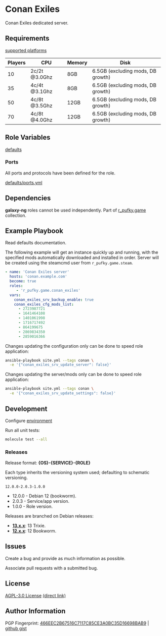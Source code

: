# Conan Exiles
Conan Exiles dedicated server.

## Requirements
[supported platforms](https://github.com/r-pufky/ansible_conan_exiles/blob/main/meta/main.yml)

Players | CPU           | Memory | Disk
--------|---------------|--------|----------------------------------
10      | 2c/2t @3.0Ghz | 8GB    | 6.5GB (excluding mods, DB growth)
35      | 4c/4t @3.1Ghz | 8GB    | 6.5GB (excluding mods, DB growth)
50      | 4c/8t @3.5Ghz | 12GB   | 6.5GB (excluding mods, DB growth)
70      | 4c/8t @4.0Ghz | 12GB   | 6.5GB (excluding mods, DB growth)

## Role Variables
[defaults](https://github.com/r-pufky/ansible_conan_exiles/tree/main/defaults/main)

### Ports
All ports and protocols have been defined for the role.

[defaults/ports.yml](https://github.com/r-pufky/ansible_conan_exiles/blob/main/defaults/main/ports.yml)

## Dependencies
**galaxy-ng** roles cannot be used independently. Part of
[r_pufky.game](https://github.com/r-pufky/ansible_collection_game) collection.

## Example Playbook
Read defaults documentation.

The following example will get an instance quickly up and running, with the
specified mods automatically downloaded and installed in order. Server will
be created using the steamcmd user from `r_pufky.game.steam`.
``` yaml
- name: 'Conan Exiles server'
  hosts: 'conan.example.com'
  become: true
  roles:
     - 'r_pufky.game.conan_exiles'
  vars:
    conan_exiles_srv_backup_enable: true
    conan_exiles_cfg_mods_list:
      - 2723987721
      - 1641464108
      - 1401061998
      - 1716717492
      - 864199675
      - 2869834350
      - 2859016366
```

Changes updating the configuration only can be done to speed role application:
``` bash
ansible-playbook site.yml --tags conan \
  -e '{"conan_exiles_srv_update_server": false}'
```

Changes updating the server/mods only can be done to speed role application:
``` bash
ansible-playbook site.yml --tags conan \
  -e '{"conan_exiles_srv_update_settings": false}'
```

## Development
Configure [environment](https://github.com/r-pufky/ansible_collection_docs/blob/main/ansible/environment.md)

Run all unit tests:
``` bash
molecule test --all
```

### Releases
Release format: **{OS}-{SERVICE}-{ROLE}**

Each type inherits the versioning system used; defaulting to schematic
versioning.

`12.0.0-2.0.3-1.0.0`

* 12.0.0 - Debian 12 (bookworm).
* 2.0.3 - Service/app version.
* 1.0.0 - Role version.

Releases are branched on Debian releases:

* **[13.x.x](https://github.com/r-pufky/ansible_conan_exiles)**: 13 Trixie.
* **[12.x.x](https://github.com/r-pufky/ansible_conan_exiles/tree/12.x)**: 12 Bookworm.

## Issues
Create a bug and provide as much information as possible.

Associate pull requests with a submitted bug.

## License
[AGPL-3.0 License](https://www.tldrlegal.com/license/gnu-affero-general-public-license-v3-agpl-3-0)
 [(direct link)](https://github.com/r-pufky/ansible_conan_exiles/blob/main/LICENSE)

## Author Information
PGP Fingerprint: [466EEC2B67516C7117C85CE3A0BC35D16698BAB9](https://keys.openpgp.org/vks/v1/by-fingerprint/466EEC2B67516C7117C85CE3A0BC35D16698BAB9)
| [github gist](https://gist.github.com/r-pufky/a8df36977c55b5bb20829267c4c49d22)

